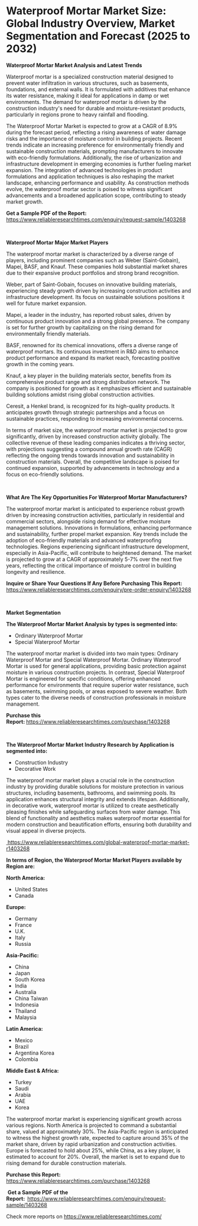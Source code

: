 <p><h1>Waterproof Mortar Market Size: Global Industry Overview, Market Segmentation and Forecast (2025 to 2032)</h1></p><p><strong>Waterproof Mortar Market Analysis and Latest Trends</strong></p>
<p><p>Waterproof mortar is a specialized construction material designed to prevent water infiltration in various structures, such as basements, foundations, and external walls. It is formulated with additives that enhance its water resistance, making it ideal for applications in damp or wet environments. The demand for waterproof mortar is driven by the construction industry's need for durable and moisture-resistant products, particularly in regions prone to heavy rainfall and flooding.</p><p>The Waterproof Mortar Market is expected to grow at a CAGR of 8.9% during the forecast period, reflecting a rising awareness of water damage risks and the importance of moisture control in building projects. Recent trends indicate an increasing preference for environmentally friendly and sustainable construction materials, prompting manufacturers to innovate with eco-friendly formulations. Additionally, the rise of urbanization and infrastructure development in emerging economies is further fueling market expansion. The integration of advanced technologies in product formulations and application techniques is also reshaping the market landscape, enhancing performance and usability. As construction methods evolve, the waterproof mortar sector is poised to witness significant advancements and a broadened application scope, contributing to steady market growth.</p></p>
<p><strong>Get a Sample PDF of the Report:&nbsp;</strong> <a href="https://www.reliableresearchtimes.com/enquiry/request-sample/1403268?utm_campaign=3297&utm_medium=2&utm_source=Github&utm_content=ia&utm_term=28032025&utm_id=waterproof-mortar">https://www.reliableresearchtimes.com/enquiry/request-sample/1403268</a></p>
<p>&nbsp;</p>
<p><strong>Waterproof Mortar Major Market Players</strong></p>
<p><p>The waterproof mortar market is characterized by a diverse range of players, including prominent companies such as Weber (Saint-Gobain), Mapei, BASF, and Knauf. These companies hold substantial market shares due to their expansive product portfolios and strong brand recognition.</p><p>Weber, part of Saint-Gobain, focuses on innovative building materials, experiencing steady growth driven by increasing construction activities and infrastructure development. Its focus on sustainable solutions positions it well for future market expansion.</p><p>Mapei, a leader in the industry, has reported robust sales, driven by continuous product innovation and a strong global presence. The company is set for further growth by capitalizing on the rising demand for environmentally friendly materials.</p><p>BASF, renowned for its chemical innovations, offers a diverse range of waterproof mortars. Its continuous investment in R&D aims to enhance product performance and expand its market reach, forecasting positive growth in the coming years.</p><p>Knauf, a key player in the building materials sector, benefits from its comprehensive product range and strong distribution network. The company is positioned for growth as it emphasizes efficient and sustainable building solutions amidst rising global construction activities.</p><p>Ceresit, a Henkel brand, is recognized for its high-quality products. It anticipates growth through strategic partnerships and a focus on sustainable practices, responding to increasing environmental concerns.</p><p>In terms of market size, the waterproof mortar market is projected to grow significantly, driven by increased construction activity globally. The collective revenue of these leading companies indicates a thriving sector, with projections suggesting a compound annual growth rate (CAGR) reflecting the ongoing trends towards innovation and sustainability in construction materials. Overall, the competitive landscape is poised for continued expansion, supported by advancements in technology and a focus on eco-friendly solutions.</p></p>
<p>&nbsp;</p>
<p><strong>What Are The Key Opportunities For Waterproof Mortar Manufacturers?</strong></p>
<p><p>The waterproof mortar market is anticipated to experience robust growth driven by increasing construction activities, particularly in residential and commercial sectors, alongside rising demand for effective moisture management solutions. Innovations in formulations, enhancing performance and sustainability, further propel market expansion. Key trends include the adoption of eco-friendly materials and advanced waterproofing technologies. Regions experiencing significant infrastructure development, especially in Asia-Pacific, will contribute to heightened demand. The market is projected to grow at a CAGR of approximately 5-7% over the next five years, reflecting the critical importance of moisture control in building longevity and resilience.</p></p>
<p><strong>Inquire or Share Your Questions If Any Before Purchasing This Report:</strong> <a href="https://www.reliableresearchtimes.com/enquiry/pre-order-enquiry/1403268?utm_campaign=3297&utm_medium=2&utm_source=Github&utm_content=ia&utm_term=28032025&utm_id=waterproof-mortar">https://www.reliableresearchtimes.com/enquiry/pre-order-enquiry/1403268</a></p>
<p>&nbsp;</p>
<p><strong>Market Segmentation</strong></p>
<p><strong>The Waterproof Mortar Market Analysis by types is segmented into:</strong></p>
<p><ul><li>Ordinary Waterproof Mortar</li><li>Special Waterproof Mortar</li></ul></p>
<p><p>The waterproof mortar market is divided into two main types: Ordinary Waterproof Mortar and Special Waterproof Mortar. Ordinary Waterproof Mortar is used for general applications, providing basic protection against moisture in various construction projects. In contrast, Special Waterproof Mortar is engineered for specific conditions, offering enhanced performance for environments that require superior water resistance, such as basements, swimming pools, or areas exposed to severe weather. Both types cater to the diverse needs of construction professionals in moisture management.</p></p>
<p><strong>Purchase this Report:&nbsp;</strong><a href="https://www.reliableresearchtimes.com/purchase/1403268?utm_campaign=3297&utm_medium=2&utm_source=Github&utm_content=ia&utm_term=28032025&utm_id=waterproof-mortar">https://www.reliableresearchtimes.com/purchase/1403268</a></p>
<p>&nbsp;</p>
<p><strong>The Waterproof Mortar Market Industry Research by Application is segmented into:</strong></p>
<p><ul><li>Construction Industry</li><li>Decorative Work</li></ul></p>
<p><p>The waterproof mortar market plays a crucial role in the construction industry by providing durable solutions for moisture protection in various structures, including basements, bathrooms, and swimming pools. Its application enhances structural integrity and extends lifespan. Additionally, in decorative work, waterproof mortar is utilized to create aesthetically pleasing finishes while safeguarding surfaces from water damage. This blend of functionality and aesthetics makes waterproof mortar essential for modern construction and beautification efforts, ensuring both durability and visual appeal in diverse projects.</p></p>
<p><a href="https://www.reliableresearchtimes.com/global-waterproof-mortar-market-r1403268?utm_campaign=3297&utm_medium=2&utm_source=Github&utm_content=ia&utm_term=28032025&utm_id=waterproof-mortar">&nbsp;https://www.reliableresearchtimes.com/global-waterproof-mortar-market-r1403268</a></p>
<p><strong>In terms of Region, the Waterproof Mortar Market Players available by Region are:</strong></p>
<p>
    <p> <strong> North America: </strong>
        <ul>
            <li>United States</li>
            <li>Canada</li>
        </ul>
        </p> 
    <p> <strong> Europe: </strong>
        <ul>
            <li>Germany</li>
            <li>France</li>
            <li>U.K.</li>
            <li>Italy</li>
            <li>Russia</li>
        </ul>
        </p> 
    <p> <strong> Asia-Pacific: </strong>
        <ul>
            <li>China</li>
            <li>Japan</li>
            <li>South Korea</li>
            <li>India</li>
            <li>Australia</li>
            <li>China Taiwan</li>
            <li>Indonesia</li>
            <li>Thailand</li>
            <li>Malaysia</li>
        </ul>
        </p> 
    <p> <strong> Latin America: </strong>
        <ul>
            <li>Mexico</li>
            <li>Brazil</li>
            <li>Argentina Korea</li>
            <li>Colombia</li>
        </ul>
        </p> 
    <p> <strong> Middle East & Africa: </strong>
        <ul>
            <li>Turkey</li>
            <li>Saudi</li>
            <li>Arabia</li>
            <li>UAE</li>
            <li>Korea</li>
        </ul>
    </p>
    </p>
<p><p>The waterproof mortar market is experiencing significant growth across various regions. North America is projected to command a substantial share, valued at approximately 30%. The Asia-Pacific region is anticipated to witness the highest growth rate, expected to capture around 35% of the market share, driven by rapid urbanization and construction activities. Europe is forecasted to hold about 25%, while China, as a key player, is estimated to account for 20%. Overall, the market is set to expand due to rising demand for durable construction materials.</p></p>
<p><strong>Purchase this Report: </strong><a href="https://www.reliableresearchtimes.com/purchase/1403268?utm_campaign=3297&utm_medium=2&utm_source=Github&utm_content=ia&utm_term=28032025&utm_id=waterproof-mortar">https://www.reliableresearchtimes.com/purchase/1403268</a></p>
<p>&nbsp;<strong>Get a Sample PDF of the Report:&nbsp;&nbsp;</strong><a href="https://www.reliableresearchtimes.com/enquiry/request-sample/1403268?utm_campaign=3297&utm_medium=2&utm_source=Github&utm_content=ia&utm_term=28032025&utm_id=waterproof-mortar">https://www.reliableresearchtimes.com/enquiry/request-sample/1403268</a></p>
<p><strong></strong></p>
<p>Check more reports on <a href="https://www.reliableresearchtimes.com/?utm_campaign=3297&utm_medium=2&utm_source=Github&utm_content=ia&utm_term=28032025&utm_id=waterproof-mortar">https://www.reliableresearchtimes.com/</a></p>
